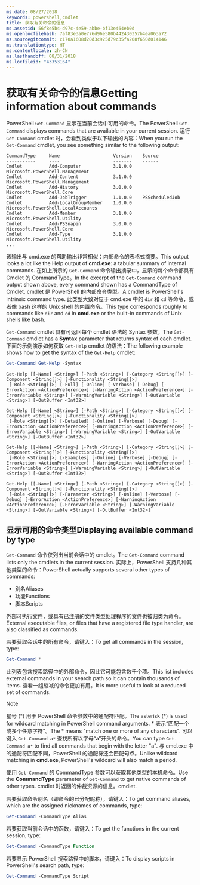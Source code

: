 ```yaml
---
ms.date: 08/27/2018
keywords: powershell,cmdlet
title: 获取有关命令的信息
ms.assetid: 56f8e5b4-d97c-4e59-abbe-bf13e464eb0d
ms.openlocfilehash: 7af83e3a0e776d96e580b442430357b4ea063a72
ms.sourcegitcommit: c170a1608d20d3c925d79c35fa208f650d014146
ms.translationtype: HT
ms.contentlocale: zh-CN
ms.lasthandoff: 08/31/2018
ms.locfileid: "43353164"
---
```

# <a name="getting-information-about-commands"></a><span data-ttu-id="6bfe6-103">获取有关命令的信息</span><span class="sxs-lookup"><span data-stu-id="6bfe6-103">Getting information about commands</span></span>

<span data-ttu-id="6bfe6-104">PowerShell `Get-Command` 显示在当前会话中可用的命令。</span><span class="sxs-lookup"><span data-stu-id="6bfe6-104">The PowerShell `Get-Command` displays commands that are available in your current session.</span></span>
<span data-ttu-id="6bfe6-105">运行 `Get-Command` cmdlet 时，会看到类似于以下输出的内容：</span><span class="sxs-lookup"><span data-stu-id="6bfe6-105">When you run the `Get-Command` cmdlet, you see something similar to the following output:</span></span>

```output
CommandType     Name                    Version    Source
-----------     ----                    -------    ------
Cmdlet          Add-Computer            3.1.0.0    Microsoft.PowerShell.Management
Cmdlet          Add-Content             3.1.0.0    Microsoft.PowerShell.Management
Cmdlet          Add-History             3.0.0.0    Microsoft.PowerShell.Core
Cmdlet          Add-JobTrigger          1.1.0.0    PSScheduledJob
Cmdlet          Add-LocalGroupMember    1.0.0.0    Microsoft.PowerShell.LocalAccounts
Cmdlet          Add-Member              3.1.0.0    Microsoft.PowerShell.Utility
Cmdlet          Add-PSSnapin            3.0.0.0    Microsoft.PowerShell.Core
Cmdlet          Add-Type                3.1.0.0    Microsoft.PowerShell.Utility
...
```

<span data-ttu-id="6bfe6-106">该输出与 cmd.exe 的帮助输出非常相似：内部命令的表格式摘要。</span><span class="sxs-lookup"><span data-stu-id="6bfe6-106">This output looks a lot like the Help output of **cmd.exe**: a tabular summary of internal commands.</span></span> <span data-ttu-id="6bfe6-107">在如上所示的 `Get-Command` 命令输出摘录中，显示的每个命令都具有 Cmdlet 的 CommandType。</span><span class="sxs-lookup"><span data-stu-id="6bfe6-107">In the excerpt of the `Get-Command` command output shown above, every command shown has a CommandType of Cmdlet.</span></span> <span data-ttu-id="6bfe6-108">cmdlet 是 PowerShell 的内部命令类型。</span><span class="sxs-lookup"><span data-stu-id="6bfe6-108">A cmdlet is PowerShell's intrinsic command type.</span></span> <span data-ttu-id="6bfe6-109">此类型大致对应于 cmd.exe 中的 `dir` 和 `cd` 等命令，或者像 bash 这样的 Unix shell 的内置命令。</span><span class="sxs-lookup"><span data-stu-id="6bfe6-109">This type corresponds roughly to commands like `dir` and `cd` in **cmd.exe** or the built-in commands of Unix shells like bash.</span></span>

<span data-ttu-id="6bfe6-110">`Get-Command` cmdlet 具有可返回每个 cmdlet 语法的 Syntax 参数。</span><span class="sxs-lookup"><span data-stu-id="6bfe6-110">The `Get-Command` cmdlet has a **Syntax** parameter that returns syntax of each cmdlet.</span></span> <span data-ttu-id="6bfe6-111">下面的示例演示如何获取 `Get-Help` cmdlet 的语法：</span><span class="sxs-lookup"><span data-stu-id="6bfe6-111">The following example shows how to get the syntax of the `Get-Help` cmdlet:</span></span>

```powershell
Get-Command Get-Help -Syntax
```

```output
Get-Help [[-Name] <String>] [-Path <String>] [-Category <String[]>] [-Component <String[]>] [-Functionality <String[]>]
 [-Role <String[]>] [-Full] [-Online] [-Verbose] [-Debug] [-ErrorAction <ActionPreference>] [-WarningAction <ActionPreference>] [-ErrorVariable <String>] [-WarningVariable <String>] [-OutVariable <String>] [-OutBuffer <Int32>]

Get-Help [[-Name] <String>] [-Path <String>] [-Category <String[]>] [-Component <String[]>] [-Functionality <String[]>]
 [-Role <String[]>] [-Detailed] [-Online] [-Verbose] [-Debug] [-ErrorAction <ActionPreference>] [-WarningAction <ActionPreference>] [-ErrorVariable <String>] [-WarningVariable <String>] [-OutVariable <String>] [-OutBuffer <Int32>]

Get-Help [[-Name] <String>] [-Path <String>] [-Category <String[]>] [-Component <String[]>] [-Functionality <String[]>]
 [-Role <String[]>] [-Examples] [-Online] [-Verbose] [-Debug] [-ErrorAction <ActionPreference>] [-WarningAction <ActionPreference>] [-ErrorVariable <String>] [-WarningVariable <String>] [-OutVariable <String>] [-OutBuffer <Int32>]

Get-Help [[-Name] <String>] [-Path <String>] [-Category <String[]>] [-Component <String[]>] [-Functionality <String[]>]
 [-Role <String[]>] [-Parameter <String>] [-Online] [-Verbose] [-Debug] [-ErrorAction <ActionPreference>] [-WarningAction <ActionPreference>] [-ErrorVariable <String>] [-WarningVariable <String>] [-OutVariable <String>] [-OutBuffer <Int32>]
```

## <a name="displaying-available-command-by-type"></a><span data-ttu-id="6bfe6-112">显示可用的命令类型</span><span class="sxs-lookup"><span data-stu-id="6bfe6-112">Displaying available command by type</span></span>

<span data-ttu-id="6bfe6-113">`Get-Command` 命令仅列出当前会话中的 cmdlet。</span><span class="sxs-lookup"><span data-stu-id="6bfe6-113">The `Get-Command` command lists only the cmdlets in the current session.</span></span> <span data-ttu-id="6bfe6-114">实际上，PowerShell 支持几种其他类型的命令：</span><span class="sxs-lookup"><span data-stu-id="6bfe6-114">PowerShell actually supports several other types of commands:</span></span>

- <span data-ttu-id="6bfe6-115">别名</span><span class="sxs-lookup"><span data-stu-id="6bfe6-115">Aliases</span></span>
- <span data-ttu-id="6bfe6-116">功能</span><span class="sxs-lookup"><span data-stu-id="6bfe6-116">Functions</span></span>
- <span data-ttu-id="6bfe6-117">脚本</span><span class="sxs-lookup"><span data-stu-id="6bfe6-117">Scripts</span></span>

<span data-ttu-id="6bfe6-118">外部可执行文件，或具有已注册的文件类型处理程序的文件也被归类为命令。</span><span class="sxs-lookup"><span data-stu-id="6bfe6-118">External executable files, or files that have a registered file type handler, are also classified as commands.</span></span>

<span data-ttu-id="6bfe6-119">若要获取会话中的所有命令，请键入：</span><span class="sxs-lookup"><span data-stu-id="6bfe6-119">To get all commands in the session, type:</span></span>

```powershell
Get-Command *
```

<span data-ttu-id="6bfe6-120">此列表包含搜索路径中的外部命令，因此它可能包含数千个项。</span><span class="sxs-lookup"><span data-stu-id="6bfe6-120">This list includes external commands in your search path so it can contain thousands of items.</span></span>
<span data-ttu-id="6bfe6-121">查看一组缩减的命令更加有用。</span><span class="sxs-lookup"><span data-stu-id="6bfe6-121">It is more useful to look at a reduced set of commands.</span></span>

> [!NOTE]
> <span data-ttu-id="6bfe6-122">星号 (\*) 用于 PowerShell 命令参数中的通配符匹配。</span><span class="sxs-lookup"><span data-stu-id="6bfe6-122">The asterisk (\*) is used for wildcard matching in PowerShell command arguments.</span></span> <span data-ttu-id="6bfe6-123">\* 表示“匹配一个或多个任意字符”。</span><span class="sxs-lookup"><span data-stu-id="6bfe6-123">The \* means "match one or more of any characters".</span></span> <span data-ttu-id="6bfe6-124">可以键入 `Get-Command a*` 查找所有以字母“a”开头的命令。</span><span class="sxs-lookup"><span data-stu-id="6bfe6-124">You can type `Get-Command a*` to find all commands that begin with the letter "a".</span></span> <span data-ttu-id="6bfe6-125">与 cmd.exe 中的通配符匹配不同，PowerShell 的通配符还会匹配句点。</span><span class="sxs-lookup"><span data-stu-id="6bfe6-125">Unlike wildcard matching in **cmd.exe**, PowerShell's wildcard will also match a period.</span></span>

<span data-ttu-id="6bfe6-126">使用 `Get-Command` 的 CommandType 参数可以获取其他类型的本机命令。</span><span class="sxs-lookup"><span data-stu-id="6bfe6-126">Use the **CommandType** parameter of `Get-Command` to get native commands of other types.</span></span>
<span data-ttu-id="6bfe6-127">cmdlet 时返回的仲裁资源的信息。</span><span class="sxs-lookup"><span data-stu-id="6bfe6-127">cmdlet.</span></span>

<span data-ttu-id="6bfe6-128">若要获取命令别名（即命令的已分配昵称），请键入：</span><span class="sxs-lookup"><span data-stu-id="6bfe6-128">To get command aliases, which are the assigned nicknames of commands, type:</span></span>

```powershell
Get-Command -CommandType Alias
```

<span data-ttu-id="6bfe6-129">若要获取当前会话中的函数，请键入：</span><span class="sxs-lookup"><span data-stu-id="6bfe6-129">To get the functions in the current session, type:</span></span>

```powershell
Get-Command -CommandType Function
```

<span data-ttu-id="6bfe6-130">若要显示 PowerShell 搜索路径中的脚本，请键入：</span><span class="sxs-lookup"><span data-stu-id="6bfe6-130">To display scripts in PowerShell's search path, type:</span></span>

```powershell
Get-Command -CommandType Script
```